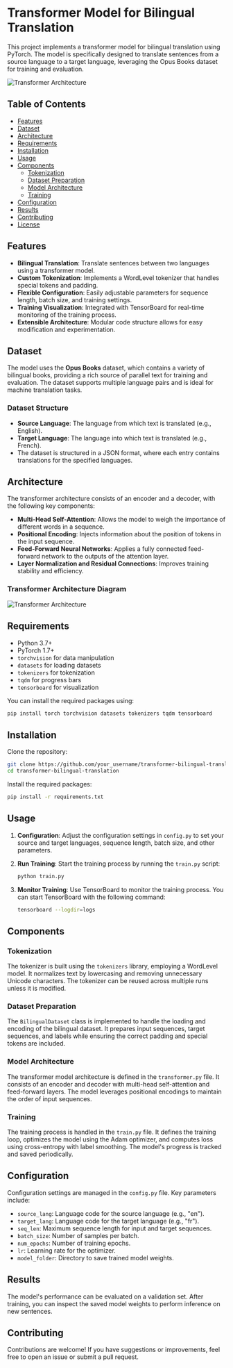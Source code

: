# Transformer Model for Bilingual Translation

This project implements a transformer model for bilingual translation using PyTorch. The model is specifically designed to translate sentences from a source language to a target language, leveraging the Opus Books dataset for training and evaluation.

![Transformer Architecture](https://miro.medium.com/v2/resize:fit:1400/format:webp/1*TPfHAcf7Afxip2pX2AL9qg.png)

## Table of Contents

- [Features](#features)
- [Dataset](#dataset)
- [Architecture](#architecture)
- [Requirements](#requirements)
- [Installation](#installation)
- [Usage](#usage)
- [Components](#components)
  - [Tokenization](#tokenization)
  - [Dataset Preparation](#dataset-preparation)
  - [Model Architecture](#model-architecture)
  - [Training](#training)
- [Configuration](#configuration)
- [Results](#results)
- [Contributing](#contributing)
- [License](#license)

## Features

- **Bilingual Translation**: Translate sentences between two languages using a transformer model.
- **Custom Tokenization**: Implements a WordLevel tokenizer that handles special tokens and padding.
- **Flexible Configuration**: Easily adjustable parameters for sequence length, batch size, and training settings.
- **Training Visualization**: Integrated with TensorBoard for real-time monitoring of the training process.
- **Extensible Architecture**: Modular code structure allows for easy modification and experimentation.

## Dataset

The model uses the **Opus Books** dataset, which contains a variety of bilingual books, providing a rich source of parallel text for training and evaluation. The dataset supports multiple language pairs and is ideal for machine translation tasks.

### Dataset Structure

- **Source Language**: The language from which text is translated (e.g., English).
- **Target Language**: The language into which text is translated (e.g., French).
- The dataset is structured in a JSON format, where each entry contains translations for the specified languages.

## Architecture

The transformer architecture consists of an encoder and a decoder, with the following key components:

- **Multi-Head Self-Attention**: Allows the model to weigh the importance of different words in a sequence.
- **Positional Encoding**: Injects information about the position of tokens in the input sequence.
- **Feed-Forward Neural Networks**: Applies a fully connected feed-forward network to the outputs of the attention layer.
- **Layer Normalization and Residual Connections**: Improves training stability and efficiency.

### Transformer Architecture Diagram

![Transformer Architecture](https://cdn.analyticsvidhya.com/wp-content/uploads/2020/12/Transformer-Architecture.jpg)

## Requirements

- Python 3.7+
- PyTorch 1.7+
- `torchvision` for data manipulation
- `datasets` for loading datasets
- `tokenizers` for tokenization
- `tqdm` for progress bars
- `tensorboard` for visualization

You can install the required packages using:

```bash
pip install torch torchvision datasets tokenizers tqdm tensorboard
```

## Installation

Clone the repository:

```bash
git clone https://github.com/your_username/transformer-bilingual-translation.git
cd transformer-bilingual-translation
```

Install the required packages:

```bash
pip install -r requirements.txt
```

## Usage

1. **Configuration**: Adjust the configuration settings in `config.py` to set your source and target languages, sequence length, batch size, and other parameters.

2. **Run Training**: Start the training process by running the `train.py` script:

   ```bash
   python train.py
   ```

3. **Monitor Training**: Use TensorBoard to monitor the training process. You can start TensorBoard with the following command:

   ```bash
   tensorboard --logdir=logs
   ```

## Components

### Tokenization

The tokenizer is built using the `tokenizers` library, employing a WordLevel model. It normalizes text by lowercasing and removing unnecessary Unicode characters. The tokenizer can be reused across multiple runs unless it is modified.

### Dataset Preparation

The `BilingualDataset` class is implemented to handle the loading and encoding of the bilingual dataset. It prepares input sequences, target sequences, and labels while ensuring the correct padding and special tokens are included.

### Model Architecture

The transformer model architecture is defined in the `transformer.py` file. It consists of an encoder and decoder with multi-head self-attention and feed-forward layers. The model leverages positional encodings to maintain the order of input sequences.

### Training

The training process is handled in the `train.py` file. It defines the training loop, optimizes the model using the Adam optimizer, and computes loss using cross-entropy with label smoothing. The model's progress is tracked and saved periodically.

## Configuration

Configuration settings are managed in the `config.py` file. Key parameters include:

- `source_lang`: Language code for the source language (e.g., "en").
- `target_lang`: Language code for the target language (e.g., "fr").
- `seq_len`: Maximum sequence length for input and target sequences.
- `batch_size`: Number of samples per batch.
- `num_epochs`: Number of training epochs.
- `lr`: Learning rate for the optimizer.
- `model_folder`: Directory to save trained model weights.

## Results

The model's performance can be evaluated on a validation set. After training, you can inspect the saved model weights to perform inference on new sentences.

## Contributing

Contributions are welcome! If you have suggestions or improvements, feel free to open an issue or submit a pull request. 

